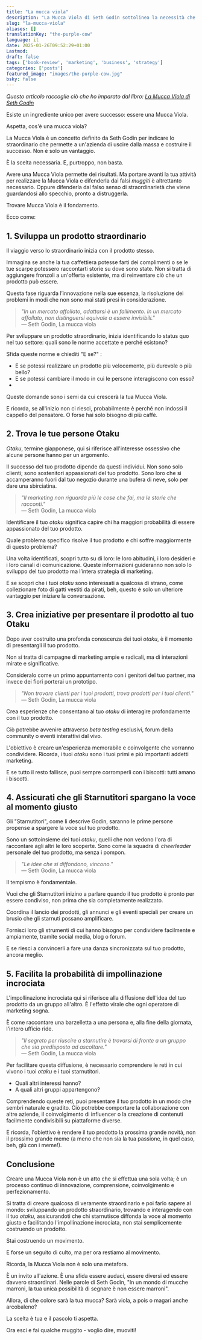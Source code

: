```yaml
---
title: "La mucca viola"
description: "La Mucca Viola di Seth Godin sottolinea la necessità che le aziende si distinguano e abbiano successo."
slug: "la-mucca-viola"
aliases: []
translationKey: "the-purple-cow"
language: it
date: 2025-01-26T09:52:29+01:00
Lastmod: 
draft: false 
tags: ['book-review', 'marketing', 'business', 'strategy']
categories: ['posts']
featured_image: "images/the-purple-cow.jpg"
bsky: false
---
```

*Questo articolo raccoglie ciò che ho imparato dal libro: [La Mucca Viola di Seth Godin](https://amzn.to/40LVevK)*

Esiste un ingrediente unico per avere successo: essere una Mucca Viola.

Aspetta, cos'è una mucca viola?

La Mucca Viola è un concetto definito da Seth Godin per indicare lo straordinario che permette a un'azienda di uscire dalla massa e costruire il successo. Non è solo un vantaggio.

È la scelta necessaria.
E, purtroppo, non basta.

Avere una Mucca Viola permette dei risultati. Ma portare avanti la tua attività per realizzare la Mucca Viola e difenderla dai falsi *muggiti* è altrettanto necessario. Oppure difenderla dal falso senso di straordinarietà che viene guardandosi allo specchio, pronto a distruggerla.

Trovare Mucca Viola è il fondamento.

Ecco come:

## 1. Sviluppa un prodotto straordinario

Il viaggio verso lo straordinario inizia con il prodotto stesso.

Immagina se anche la tua caffettiera potesse farti dei complimenti o se le tue scarpe potessero raccontarti storie su dove sono state. Non si tratta di aggiungere fronzoli a un'offerta esistente, ma di reinventare ciò che un prodotto può essere.

Questa fase riguarda l’innovazione nella sue essenza, la risoluzione dei problemi in modi che non sono mai stati presi in considerazione.

> *"In un mercato affollato, adattarsi è un fallimento. In un mercato affollato, non distinguersi equivale a essere invisibili."* <br>
> — Seth Godin, La mucca viola

Per sviluppare un prodotto straordinario, inizia identificando lo status quo nel tuo settore: quali sono le norme accettate e perché esistono?

Sfida queste norme e chiediti "E se?" :

* E se potessi realizzare un prodotto più velocemente, più durevole o più bello?
* E se potessi cambiare il modo in cui le persone interagiscono con esso?
*

Queste domande sono i semi da cui crescerà la tua Mucca Viola.

E ricorda, se all'inizio non ci riesci, probabilmente è perché non indossi il cappello del pensatore. O forse hai solo bisogno di più caffè.

## 2. Trova le tue persone Otaku

*Otaku*, termine giapponese, qui si riferisce all'interesse ossessivo che alcune persone hanno per un argomento.

Il successo del tuo prodotto dipende da questi individui. Non sono solo clienti; sono sostenitori appassionati del tuo prodotto. Sono loro che si accamperanno fuori dal tuo negozio durante una bufera di neve, solo per dare una sbirciatina.

> *"Il marketing non riguarda più le cose che fai, ma le storie che racconti."* <br>
> — Seth Godin, La mucca viola

Identificare il tuo *otaku* significa capire chi ha maggiori probabilità di essere appassionato del tuo prodotto.

Quale problema specifico risolve il tuo prodotto e chi soffre maggiormente di questo problema?

Una volta identificati, scopri tutto su di loro: le loro abitudini, i loro desideri e i loro canali di comunicazione. Queste informazioni guideranno non solo lo sviluppo del tuo prodotto ma l’intera strategia di marketing.

E se scopri che i tuoi *otaku* sono interessati a qualcosa di strano, come collezionare foto di gatti vestiti da pirati, beh, questo è solo un ulteriore vantaggio per iniziare la conversazione.

## 3. Crea iniziative per presentare il prodotto al tuo Otaku

Dopo aver costruito una profonda conoscenza dei tuoi *otaku*, è il momento di presentargli il tuo prodotto.

Non si tratta di campagne di marketing ampie e radicali, ma di interazioni mirate e significative.

Consideralo come un primo appuntamento con i genitori del tuo partner, ma invece dei fiori porterai un prototipo.

> *"Non trovare clienti per i tuoi prodotti, trova prodotti per i tuoi clienti."* <br>
> — Seth Godin, La mucca viola

Crea esperienze che consentano al tuo *otaku* di interagire profondamente con il tuo prodotto.

Ciò potrebbe avvenire attraverso *beta testing* esclusivi, forum della community o eventi interattivi dal vivo.

L'obiettivo è creare un'esperienza memorabile e coinvolgente che vorranno condividere. Ricorda, i tuoi *otaku* sono i tuoi primi e più importanti addetti marketing.

E se tutto il resto fallisce, puoi sempre corromperli con i biscotti: tutti amano i biscotti.

## 4. Assicurati che gli Starnutitori spargano la voce al momento giusto

Gli "Starnutitori", come li descrive Godin, saranno le prime persone propense a spargere la voce sul tuo prodotto.

Sono un sottoinsieme dei tuoi *otaku*, quelli che non vedono l'ora di raccontare agli altri le loro scoperte. Sono come la squadra di *cheerleader* personale del tuo prodotto, ma senza i pompon.

> *"Le idee che si diffondono, vincono."*<br>
> — Seth Godin, La mucca viola

Il tempismo è fondamentale.

Vuoi che gli Starnutitori inizino a parlare quando il tuo prodotto è pronto per essere condiviso, non prima che sia completamente realizzato.

Coordina il lancio dei prodotti, gli annunci e gli eventi speciali per creare un brusio che gli starnuti possano amplificare.

Fornisci loro gli strumenti di cui hanno bisogno per condividere facilmente e ampiamente, tramite social media, blog o forum.

E se riesci a convincerli a fare una danza sincronizzata sul tuo prodotto, ancora meglio.

## 5. Facilita la probabilità di impollinazione incrociata

L'impollinazione incrociata qui si riferisce alla diffusione dell'idea del tuo prodotto da un gruppo all'altro.
È l'effetto virale che ogni operatore di marketing sogna.

È come raccontare una barzelletta a una persona e, alla fine della giornata, l'intero ufficio ride.

> *"Il segreto per riuscire a starnutire è trovarsi di fronte a un gruppo che sia predisposto ad ascoltare."*<br>
> — Seth Godin, La mucca viola

Per facilitare questa diffusione, è necessario comprendere le reti in cui vivono i tuoi *otaku* e i tuoi starnutitori.

* Quali altri interessi hanno?
* A quali altri gruppi appartengono?

Comprendendo queste reti, puoi presentare il tuo prodotto in un modo che sembri naturale e gradito. Ciò potrebbe comportare la collaborazione con altre aziende, il coinvolgimento di influencer o la creazione di contenuti facilmente condivisibili su piattaforme diverse.

E ricorda, l'obiettivo è rendere il tuo prodotto la prossima grande novità, non il prossimo grande meme (a meno che non sia la tua passione, in quel caso, beh, giù con i meme!).

## Conclusione

Creare una Mucca Viola non è un atto che si effettua una sola volta; è un processo continuo di innovazione, comprensione, coinvolgimento e perfezionamento.

Si tratta di creare qualcosa di veramente straordinario e poi farlo sapere al mondo: sviluppando un prodotto straordinario, trovando e interagendo con il tuo *otaku*, assicurandoti che chi starnutisce diffonda la voce al momento giusto e facilitando l'impollinazione incrociata, non stai semplicemente costruendo un prodotto.

Stai costruendo un movimento.

E forse un seguito di culto, ma per ora restiamo al movimento.

Ricorda, la Mucca Viola non è solo una metafora.

È un invito all'azione. È una sfida essere audaci, essere diversi ed essere davvero straordinari. Nelle parole di Seth Godin, "In un mondo di mucche marroni, la tua unica possibilità di segnare è non essere marroni".

Allora, di che colore sarà la tua mucca? Sarà viola, a pois o magari anche arcobaleno?

La scelta è tua e il pascolo ti aspetta.

Ora esci e fai qualche muggito - voglio dire, muoviti!
